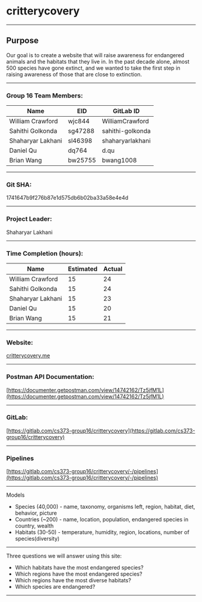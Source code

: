 # critterycovery
---
## Purpose
Our goal is to create a website that will raise awareness for endangered animals and the habitats that they live in. In the past decade alone, almost 500 species have gone extinct, and we wanted to take the first step in raising awareness of those that are close to extinction. 

---
### Group 16 Team Members: 
Name | EID | GitLab ID
--------- | --------- | ---------
William Crawford | wjc844 |  WilliamCrawford
Sahithi Golkonda | sg47288 | sahithi-golkonda
Shaharyar Lakhani |sl46398 |shaharyarlakhani
Daniel Qu | dq764 | d.qu
Brian Wang |bw25755 |bwang1008

---

### Git SHA: 
1741647b9f276b87e1d575db6b02ba33a58e4e4d

---

### Project Leader: 
Shaharyar Lakhani

---

### Time Completion (hours):
Name | Estimated | Actual
--------- | --------- | ---------
William Crawford | 15 | 24
Sahithi Golkonda | 15 | 24
Shaharyar Lakhani | 15 | 23
Daniel Qu | 15 | 20
Brian Wang | 15 | 21

--- 

### Website: 
[critterycovery.me](https://critterycovery.me)

---

### Postman API Documentation:
[https://documenter.getpostman.com/view/14742162/Tz5jfM1L](https://documenter.getpostman.com/view/14742162/Tz5jfM1L)

---

### GitLab: 
[https://gitlab.com/cs373-group16/critterycovery](https://gitlab.com/cs373-group16/critterycovery)

---

### Pipelines 

[https://gitlab.com/cs373-group16/critterycovery/-/pipelines](https://gitlab.com/cs373-group16/critterycovery/-/pipelines)

---
Models
*  Species (40,000) - name, taxonomy, organisms left, region, habitat, diet, behavior, picture
*  Countries (~200) - name, location, population, endangered species in country, wealth
*  Habitats (30-50) - temperature, humidity, region, locations, number of species(diversity)
---
Three questions we will answer using this site:
* Which habitats have the most endangered species?
* Which regions have the most endangered species?
* Which regions have the most diverse habitats?
* Which species are endangered?
---
